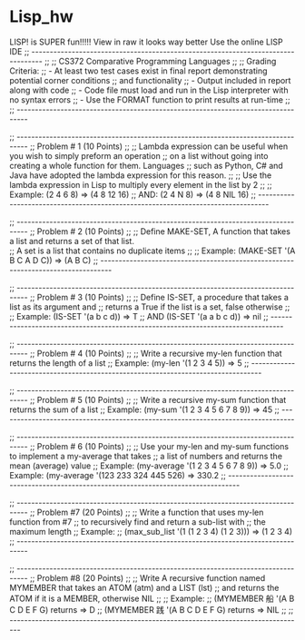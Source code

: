 # Lisp_hw
LISP! is SUPER fun!!!!!
View in raw it looks way better
Use the online LISP IDE
;; ---------------------------------------------------------------------------------
;;
;; CS372 Comparative Programming Languages
;; 
;; Grading Criteria:
;; -  At least two test cases exist in final report demonstrating potential corner conditions 
;;    and functionality 
;; - Output included in report along with code
;; - Code file must load and run in the Lisp interpreter with no syntax errors
;; - Use the FORMAT function to print results at run-time
;;
;; ---------------------------------------------------------------------------------

;; ---------------------------------------------------------------------------------
;; Problem # 1 (10 Points)
;;
;; Lambda expression can be useful when you wish to simply preform an operation 
;; on a list without going into creating a whole function for them.  Languages
;; such as Python, C# and Java have adopted the lambda expression for this reason.
;;
;; Use the lambda expression in Lisp to multiply every element in the list by 2
;;
;;  Example: (2 4 6 8) => (4 8 12 16)
;;      AND: (2 4 N 8) => (4 8 NIL 16)
;; ---------------------------------------------------------------------------------

;; ---------------------------------------------------------------------------------
;; Problem # 2 (10 Points)
;;
;; Define MAKE-SET, A function that takes a list and returns a set of that list.  
;; A set is a list that contains no duplicate items
;;
;;  Example: (MAKE-SET '(A B C A D C)) => (A B C) 
;; ---------------------------------------------------------------------------------

;; ---------------------------------------------------------------------------------
;; Problem # 3 (10 Points)
;;
;; Define IS-SET, a procedure that takes a list as its argument and 
;; returns a True if the list is a set, false otherwise 
;;
;;  Example: (IS-SET '(a b c d)) => T 
;;       AND (IS-SET '(a a b c d)) => nil
;; ---------------------------------------------------------------------------------

;; ---------------------------------------------------------------------------------
;; Problem # 4 (10 Points)
;;
;; Write a recursive my-len function that returns the length of a list
;;      Example: (my-len '(1 2 3 4 5)) => 5
;; ---------------------------------------------------------------------------------

;; ---------------------------------------------------------------------------------
;; Problem # 5 (10 Points)
;;
;; Write a recursive my-sum function that returns the sum of a list
;;      Example: (my-sum '(1 2 3 4 5 6 7 8 9)) => 45
;; ---------------------------------------------------------------------------------

;; ---------------------------------------------------------------------------------
;; Problem # 6 (10 Points)
;;
;; Use your my-len and my-sum functions to implement a my-average that takes 
;;     a list of numbers and returns the mean (average) value
;;     Example: (my-average '(1 2 3 4 5 6 7 8 9)) => 5.0
;;     Example: (my-average '(123 233 324 445 526) => 330.2
;; ---------------------------------------------------------------------------------

;; ---------------------------------------------------------------------------------
;; Problem #7 (20 Points)
;;
;; Write a function that uses my-len function from #7
;; to recursively find and return a sub-list with
;; the maximum length
;; Example:
;;      (max_sub_list '(1 (1 2 3 4) (1 2 3))) => (1 2 3 4)
;; ---------------------------------------------------------------------------------

;; ---------------------------------------------------------------------------------
;; Problem #8 (20 Points)
;;
;; Write A recursive function named MYMEMBER that takes an ATOM (atm) and a LIST (lst) 
;; and returns the ATOM if it is a MEMBER, otherwise NIL
;;
;; Example:
;;        (MYMEMBER 船 '(A B C D E F G) returns => D
;;        (MYMEMBER 践 '(A B C D E F G) returns => NIL
;;
;; ---------------------------------------------------------------------------------

